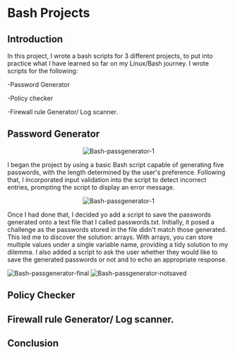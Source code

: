 # Bash Projects

## Introduction

In this project, I wrote a bash scripts for 3 different projects, to put into practice what I have learned so far on my Linux/Bash journey. I wrote scripts for the following:

-Password Generator

-Policy checker

-Firewall rule Generator/ Log scanner.


## Password Generator
<p align="center">
    <img src="https://github.com/anesum1/Bash-Projects/assets/119237115/f432266c-c867-4816-86bf-83a0dc6940cb" alt="Bash-passgenerator-1">
</p>
I began the project by using a basic Bash script capable of generating five passwords, with the length determined by the user's preference. Following that, I incorporated input validation into the script to detect incorrect entries, prompting the script to display an error message.

<p align="center">
    <img src="https://github.com/anesum1/Bash-Projects/assets/119237115/52f38cbf-06b3-40d6-8626-5fb8e590c9a6" alt="Bash-passgenerator-1">
</p>

Once I had done that, I decided yo add a script to save the passwords generated onto a text file that I called passwords.txt. Initially, it posed a challenge as the passwords stored in the file didn't match those generated. This led me to discover the solution: arrays. With arrays, you can store multiple values under a single variable name, providing a tidy solution to my dilemma.  I also added a script to ask the user whether they would like to save the generated passwords or not and to echo an appropriate response.

![Bash-passgenerator-final](https://github.com/anesum1/Bash-Projects/assets/119237115/32c4cfae-26bb-4696-9d4e-a44471df2f4b)   ![Bash-passgenerator-notsaved](https://github.com/anesum1/Bash-Projects/assets/119237115/50df9c1a-97bb-4f60-8f55-9061a6e76be7)



## Policy Checker


## Firewall rule Generator/ Log scanner.



## Conclusion

